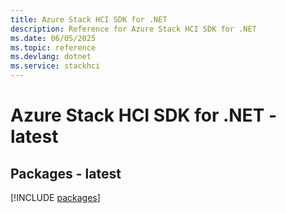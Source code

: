 ```yaml
---
title: Azure Stack HCI SDK for .NET
description: Reference for Azure Stack HCI SDK for .NET
ms.date: 06/05/2025
ms.topic: reference
ms.devlang: dotnet
ms.service: stackhci
---
```

# Azure Stack HCI SDK for .NET - latest
## Packages - latest
[!INCLUDE [packages](stack-hci-index.md)]
